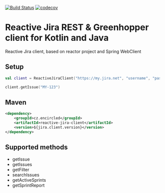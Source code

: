 [![Build Status](https://travis-ci.org/encircled/reactive-jira-client.svg?branch=master)](https://travis-ci.org/encircled/reactive-jira-client)
[![codecov](https://codecov.io/gh/encircled/reactive-jira-client/branch/master/graph/badge.svg)](https://codecov.io/gh/encircled/reactive-jira-client)

# Reactive Jira REST & Greenhopper client for Kotlin and Java 

Reactive Jira client, based on reactor project and Spring WebClient

## Setup

```kotlin
val client = ReactiveJiraClient("https://my.jira.net", "username", "password")

client.getIssue("MY-123")
```

## Maven

```xml
<dependency>
    <groupId>cz.encircled</groupId>
    <artifactId>reactive-jira-client</artifactId>
    <version>${jira.client.version}</version>    
</dependency>
```

## Supported methods

- getIssue
- getIssues
- getFilter
- searchIssues
- getActiveSprints
- getSprintReport